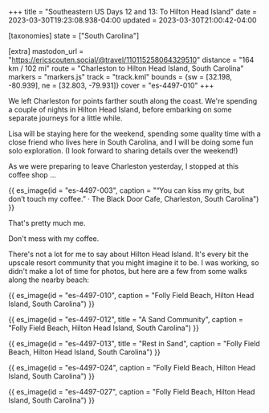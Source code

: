 +++
title = "Southeastern US Days 12 and 13: To Hilton Head Island"
date = 2023-03-30T19:23:08.938-04:00
updated = 2023-03-30T21:00:42-04:00

[taxonomies]
state = ["South Carolina"]

[extra]
mastodon_url = "https://ericscouten.social/@travel/110115258064329510"
distance = "164 km / 102 mi"
route = "Charleston to Hilton Head Island, South Carolina"
markers = "markers.js"
track = "track.kml"
bounds = {sw = [32.198, -80.939], ne = [32.803, -79.931]}
cover = "es-4497-010"
+++

We left Charleston for points farther south along the coast. We're spending a couple of nights in Hilton Head Island, before embarking on some separate journeys for a little while.

<!-- more -->

Lisa will be staying here for the weekend, spending some quality time with a close friend who lives here in South Carolina, and I will be doing some fun solo exploration. (I look forward to sharing details over the weekend!)

As we were preparing to leave Charleston yesterday, I stopped at this coffee shop ...

{{ es_image(id = "es-4497-003", caption = "“You can kiss my grits, but don’t touch my coffee.” · The Black Door Cafe, Charleston, South Carolina") }}

That's pretty much me.

Don't mess with my coffee.

There's not a lot for me to say about Hilton Head Island. It's every bit the upscale resort community that you might imagine it to be. I was working, so didn't make a lot of time for photos, but here are a few from some walks along the nearby beach:

{{ es_image(id = "es-4497-010", caption = "Folly Field Beach, Hilton Head Island, South Carolina") }}

{{ es_image(id = "es-4497-012", title = "A Sand Community", caption = "Folly Field Beach, Hilton Head Island, South Carolina") }}

{{ es_image(id = "es-4497-013", title = "Rest in Sand", caption = "Folly Field Beach, Hilton Head Island, South Carolina") }}

{{ es_image(id = "es-4497-024", caption = "Folly Field Beach, Hilton Head Island, South Carolina") }}

{{ es_image(id = "es-4497-027", caption = "Folly Field Beach, Hilton Head Island, South Carolina") }}

